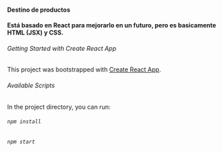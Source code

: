#### Destino de productos

#### Está basado en React para mejorarlo en un futuro, pero es basicamente HTML (JSX) y CSS.

###### Getting Started with Create React App

This project was bootstrapped with [Create React App](https://github.com/facebook/create-react-app).

###### Available Scripts

In the project directory, you can run:

###### `npm install`
###### `npm start`
